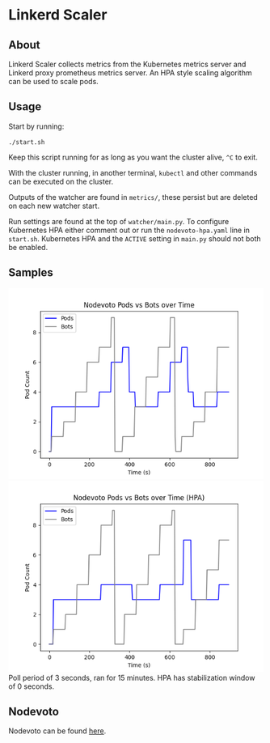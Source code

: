 # Linkerd Scaler

## About
Linkerd Scaler collects metrics from the Kubernetes metrics server and Linkerd proxy prometheus metrics server. An HPA style scaling algorithm can be used to scale pods.

## Usage
Start by running:
```
./start.sh
```

Keep this script running for as long as you want the cluster alive, `^C` to exit.

With the cluster running, in another terminal, `kubectl` and other commands can be executed on the cluster.

Outputs of the watcher are found in `metrics/`, these persist but are deleted on each new watcher start.

Run settings are found at the top of `watcher/main.py`. To configure Kubernetes HPA either comment out or run the `nodevoto-hpa.yaml` line in `start.sh`. Kubernetes HPA and the `ACTIVE` setting in `main.py` should not both be enabled.

## Samples
![image](./samples/watcher_pods_over_time.png)
![image](./samples/hpa_pods_over_time.png)
Poll period of 3 seconds, ran for 15 minutes. HPA has stabilization window of 0 seconds.

## Nodevoto
Nodevoto can be found [here](https://github.com/sourishkrout/nodevoto).

